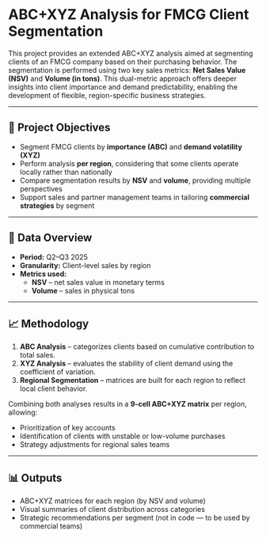 
# ABC+XYZ Analysis for FMCG Client Segmentation

This project provides an extended ABC+XYZ analysis aimed at segmenting clients of an FMCG company based on their purchasing behavior. The segmentation is performed using two key sales metrics: **Net Sales Value (NSV)** and **Volume (in tons)**. This dual-metric approach offers deeper insights into client importance and demand predictability, enabling the development of flexible, region-specific business strategies.

---

## 🧩 Project Objectives

- Segment FMCG clients by **importance (ABC)** and **demand volatility (XYZ)**
- Perform analysis **per region**, considering that some clients operate locally rather than nationally
- Compare segmentation results by **NSV** and **volume**, providing multiple perspectives
- Support sales and partner management teams in tailoring **commercial strategies** by segment

---

## 📅 Data Overview

- **Period:** Q2–Q3 2025
- **Granularity:** Client-level sales by region
- **Metrics used:**
  - **NSV** – net sales value in monetary terms
  - **Volume** – sales in physical tons

---

## 📈 Methodology

1. **ABC Analysis** – categorizes clients based on cumulative contribution to total sales.
2. **XYZ Analysis** – evaluates the stability of client demand using the coefficient of variation.
3. **Regional Segmentation** – matrices are built for each region to reflect local client behavior.

Combining both analyses results in a **9-cell ABC+XYZ matrix** per region, allowing:
- Prioritization of key accounts
- Identification of clients with unstable or low-volume purchases
- Strategy adjustments for regional sales teams

---

## 📊 Outputs

- ABC+XYZ matrices for each region (by NSV and volume)
- Visual summaries of client distribution across categories
- Strategic recommendations per segment (not in code — to be used by commercial teams)
